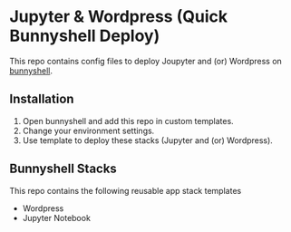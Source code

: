 # Jupyter & Wordpress (Quick Bunnyshell Deploy)
This repo contains config files to deploy Joupyter and (or) Wordpress on [bunnyshell](https://www.bunnyshell.com/).

## Installation

1. Open bunnyshell and add this repo in custom templates.
2. Change your environment settings.
3. Use template to deploy these stacks (Jupyter and (or) Wordpress).

## Bunnyshell Stacks
This repo contains the following reusable app stack templates
- Wordpress
- Jupyter Notebook
